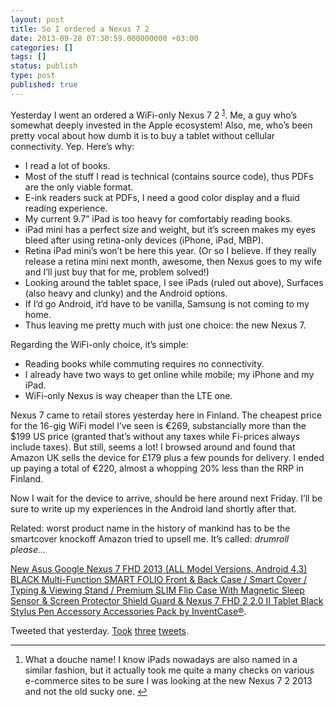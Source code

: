 ```yaml
---
layout: post
title: So I ordered a Nexus 7 2
date: 2013-09-28 07:30:59.000000000 +03:00
categories: []
tags: []
status: publish
type: post
published: true
---
```


Yesterday I went an ordered a WiFi-only Nexus 7&#160;2&#160;<sup id="fnref:p62490867849-name"><a href="p62490867849-name" rel="footnote">1</a></sup>. Me, a guy who&#8217;s somewhat deeply invested in the Apple ecosystem! Also, me, who&#8217;s been pretty vocal about how dumb it is to buy a tablet without cellular connectivity. Yep. Here&#8217;s why:

<ul>
<li>I read a lot of books.</li>
<li>Most of the stuff I read is technical (contains source code), thus PDFs are the only viable format.</li>
<li>E-ink readers suck at PDFs, I need a good color display and a fluid reading experience.</li>
<li>My current 9.7&#8221; iPad is too heavy for comfortably reading books.</li>
<li>iPad mini has a perfect size and weight, but it&#8217;s screen makes my eyes bleed after using retina-only devices (iPhone, iPad, MBP).</li>
<li>Retina iPad mini&#8217;s won&#8217;t be here this year. (Or so I believe. If they really release a retina mini next month, awesome, then Nexus goes to my wife and I&#8217;ll just buy that for me, problem solved!)</li>
<li>Looking around the tablet space, I see iPads (ruled out above), Surfaces (also heavy and clunky) and the Android options.</li>
<li>If I&#8217;d go Android, it&#8217;d have to be vanilla, Samsung is not coming to my home.</li>
<li>Thus leaving me pretty much with just one choice: the new Nexus 7.</li>
</ul>
Regarding the WiFi-only choice, it&#8217;s simple:

<ul>
<li>Reading books while commuting requires no connectivity.</li>
<li>I already have two ways to get online while mobile; my iPhone and my iPad.</li>
<li>WiFi-only Nexus is way cheaper than the LTE one.</li>
</ul>
Nexus 7 came to retail stores yesterday here in Finland. The cheapest price for the 16-gig WiFi model I&#8217;ve seen is €269, substancially more than the $199 US price (granted that&#8217;s without any taxes while Fi-prices always include taxes). But still, seems a lot! I browsed around and found that Amazon UK sells the device for £179 plus a few pounds for delivery. I ended up paying a total of €220, almost a whopping 20% less than the RRP in Finland.

Now I wait for the device to arrive, should be here around next Friday. I&#8217;ll be sure to write up my experiences in the Android land shortly after that.

Related: worst product name in the history of mankind has to be the smartcover knockoff Amazon tried to upsell me. It&#8217;s called: <em>drumroll please&#8230;</em>

<a href="http://www.amazon.co.uk/Multi-Function-Protector-Accessory-Accessories-InventCase%C2%AE/dp/B00EF83LZO/">New Asus Google Nexus 7 FHD 2013 (ALL Model Versions, Android 4.3) BLACK Multi-Function SMART FOLIO Front &amp; Back Case / Smart Cover / Typing &amp; Viewing Stand / Premium SLIM Flip Case With Magnetic Sleep Sensor &amp; Screen Protector Shield Guard &amp; Nexus 7 FHD 2&#160;2.0 II Tablet Black Stylus Pen Accessory Accessories Pack by InventCase®</a>.

Tweeted that yesterday. <a href="https://twitter.com/anttti/status/383647185872912384">Took</a> <a href="https://twitter.com/anttti/status/383647192848027648">three</a> <a href="https://twitter.com/anttti/status/383647200376811520">tweets</a>.

<div class="footnotes">
<hr />
<ol>
<li id="fn:p62490867849-name">
What a douche name! I know iPads nowadays are also named in a similar fashion, but it actually took me quite a many checks on various e-commerce sites to be sure I was looking at the new Nexus 7&#160;2 2013 and not the old sucky one. <a href="p62490867849-name" rev="footnote">↩</a>

</li>
</ol>

